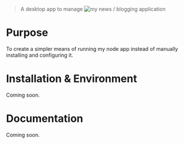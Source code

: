 > A desktop app to manage ![my news / blogging application](https://github.com/Hussein-249/dynamic-multipage-template)

# Purpose

To create a simpler means of running my node app instead of manually installing and configuring it.

# Installation & Environment

Coming soon.

# Documentation 

Coming soon.